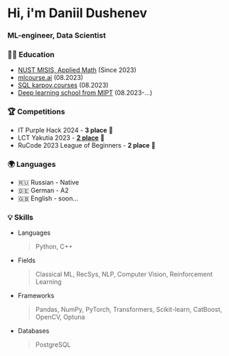 # Hi, i'm Daniil Dushenev

### ML-engineer, Data Scientist

### 👨‍🎓 Education
* [NUST MISIS, Applied Math](https://misis.ru/applicants/admission/baccalaureate-and-specialty/faculties/math/) (Since 2023)
* [mlcourse.ai](https://mlcourse.ai/) (08.2023)
* [SQL karpov.courses](https://karpov.courses/simulator-sql) (08.2023)
* [Deep learning school from MIPT](https://dls.samcs.ru/) (08.2023-...)


### 🏆 Competitions
* IT Purple Hack 2024 - **3 place** :3rd_place_medal:
* LCT Yakutia 2023 - [**2 place**](https://rpp.mos.ru/services/files/2023/12/27/b714ec9739824b729d68c8946f79745f.pdf) 🥈
* RuCode 2023 League of Beginners - **2 place** 🥈


### :earth_africa: Languages
* 🇷🇺 Russian - Native
* 🇩🇪 German - A2
* 🇬🇧 English  - soon...


### :bulb: Skills

* Languages
  > Python, C++

* Fields
  > Classical ML, RecSys, NLP, Computer Vision, Reinforcement Learning

* Frameworks
  > Pandas, NumPy, PyTorch, Transformers, Scikit-learn, CatBoost, OpenCV, Optuna

* Databases
  > PostgreSQL
